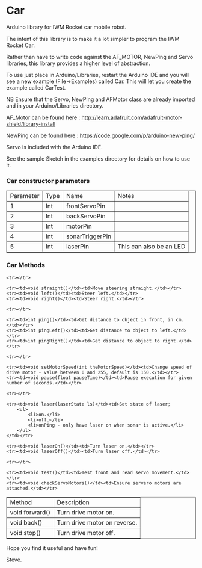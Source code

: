 Car
===

Arduino library for IWM Rocket car mobile robot.

The intent of this library is to make it a lot simpler to program the IWM Rocket Car.

Rather than have to write code against the AF_MOTOR, NewPing and Servo libraries, this library provides a higher level of abstraction.

To use just place in Arduino/Libraries, restart the Arduino IDE and you will see a new example (File->Examples) called Car. This will let you create the example called CarTest.

NB Ensure that the Servo, NewPing and AFMotor class are already imported and in your Arduino/Libraries directory.

AF_Motor can be found here : http://learn.adafruit.com/adafruit-motor-shield/library-install

NewPing can be found here : https://code.google.com/p/arduino-new-ping/

Servo is included with the Arduino IDE.

See the sample Sketch in the examples directory for details on how to use it.

<h3>Car constructor parameters</h3>
<table border="1">
	<tr>
		<td>Parameter</td><td>Type</td><td>Name</td><td>Notes</td>
	</tr>
	<tr>
		<td>1</td><td>Int</td><td>frontServoPin</td><td></td>
	</tr>
	<tr>
		<td>2</td><td>Int</td><td>backServoPin</td><td></td>
	</tr>
	<tr>
		<td>3</td><td>Int</td><td>motorPin</td><td></td>
	</tr>
	<tr>
		<td>4</td><td>Int</td><td>sonarTriggerPin</td><td></td>
	</tr>
	<tr>
		<td>5</td><td>Int</td><td>laserPin</td><td>This can also be an LED</td>
	</tr>
</table>	

<h3>Car Methods</h3>
<table border="1">
	<tr>
		<td>Method</td><td>Description</td>
	</tr>
	<tr><td>void forward()</td><td>Turn drive motor on.</td><tr>
    <tr><td>void back()</td><td>Turn drive motor on reverse.</td></tr>
    <tr><td>void stop()</td><td>Turn drive motor off.</td></tr>

    <tr></tr>

    <tr><td>void straight()</td><td>Move steering straight.</td></tr>
    <tr><td>void left()</td><td>Steer left.</td></tr>
    <tr><td>void right()</td><td>Steer right.</td></tr>

    <tr></tr>

    <tr><td>int ping()</td><td>Get distance to object in front, in cm.</td></tr>
    <tr><td>int pingLeft()</td><td>Get distance to object to left.</td></tr>
    <tr><td>int pingRight()</td><td>Get distance to object to right.</td></tr>

    <tr></tr>

    <tr><td>void setMotorSpeed(int theMotorSpeed)</td><td>Change speed of drive motor - value between 0 and 255, default is 150.</td></tr>
    <tr><td>void pause(float pauseTime)</td><td>Pause execution for given number of seconds.</td></tr>

    <tr></tr>

    <tr><td>void laser(laserState ls)</td><td>Set state of laser;
    	<ul>
    		<li>on.</li>
    		<li>off.</li>
    		<li>onPing - only have laser on when sonar is active.</li>
    	</ul>
    </td></tr>

    <tr><td>void laserOn()</td><td>Turn laser on.</td></tr>
    <tr><td>void laserOff()</td><td>Turn laser off.</td></tr>

    <tr></tr>

    <tr><td>void test()</td><td>Test front and read servo movement.</td></tr>
	<tr><td>void checkServoMotors()</td><td>Ensure servero motors are attached.</td></tr>  
</table>

Hope you find it useful and have fun!

Steve.